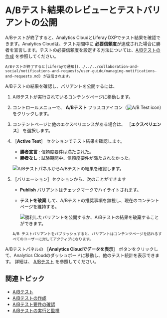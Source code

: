 # A/Bテスト結果のレビューとテストバリアントの公開

A/Bテストが終了すると、Analytics CloudとLiferay DXPでテスト結果を確認できます。Analytics Cloudは、テスト期間中に **必要信頼度**が達成された場合に勝者を宣言します。テストの必要信頼度を設定する方法については、[A/Bテストの作成](./creating-ab-tests.md) を参照してください。

```{tip}
A/Bテストが終了すると[Liferayで通知](../../../collaboration-and-social/notifications-and-requests/user-guide/managing-notifications-and-requests.md) が送信されます。
```

A/Bテストの結果を確認し、バリアントを公開するには、

1. A/Bテストが実行されているコンテンツページに移動します。

1. コントロールメニューで、 **A/Bテスト** フラスコアイコン（![A/B Test icon](../../../images/icon-ab-testing.png)）をクリックします。

1. コンテントページに他のエクスペリエンスがある場合は、 ［**エクスペリエンス**］ を選択します。

1. ［**Active Test**］ セクションでテスト結果を確認します。

   * **勝者宣言** : 信頼度要件は満たされた。
   * **勝者なし** : 試験期間中、信頼度要件が満たされなかった。

   ![A/BテストパネルからA/Bテストの結果を確認します。](reviewing-ab-test-results-and-publishing-test-variants/images/01.png)

1. ［バリエーション］セクションから、次のことができます

   * **Publish** バリアントはチェックマークでハイライトされます。
   * **テストを破棄** して、A/Bテストの推奨事項を無視し、現在のコンテントページを維持する。

     ![勝利したバリアントを公開するか、A/Bテストの結果を破棄することができます。](reviewing-ab-test-results-and-publishing-test-variants/images/02.png)

   ```{note}
   A/B テストバリアントをパブリッシュすると、バリアントはコンテンツページを訪れるすべてのユーザーに対してアクティブになります。
   ```

A/Bテストパネルの ［**Analytics Cloudでデータを表示**］ ボタンをクリックして、Analytics Cloudのダッシュボードに移動し、他のテスト統計を表示できます。 詳細は、 [A/Bテスト](https://learn.liferay.com/analytics-cloud/latest/ja/optimization/a-b-testing.html) を参照してください。

## 関連トピック

* [A/Bテスト](./ab-testing.md)
* [A/Bテストの作成](./creating-ab-tests.md)
* [A/Bテスト要件の確認](./verifying-ab-test-requirements.md)
* [A/Bテストの実行と監視](./running-and-monitoring-ab-tests)
